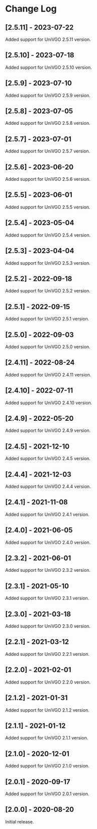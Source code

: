# Change Log

## [2.5.11] - 2023-07-22
Added support for UniVGO 2.5.11 version.

## [2.5.10] - 2023-07-18
Added support for UniVGO 2.5.10 version.

## [2.5.9] - 2023-07-10
Added support for UniVGO 2.5.9 version.

## [2.5.8] - 2023-07-05
Added support for UniVGO 2.5.8 version.

## [2.5.7] - 2023-07-01
Added support for UniVGO 2.5.7 version.

## [2.5.6] - 2023-06-20
Added support for UniVGO 2.5.6 version.

## [2.5.5] - 2023-06-01
Added support for UniVGO 2.5.5 version.

## [2.5.4] - 2023-05-04
Added support for UniVGO 2.5.4 version.

## [2.5.3] - 2023-04-04
Added support for UniVGO 2.5.3 version.

## [2.5.2] - 2022-09-18
Added support for UniVGO 2.5.2 version.

## [2.5.1] - 2022-09-15
Added support for UniVGO 2.5.1 version.

## [2.5.0] - 2022-09-03
Added support for UniVGO 2.5.0 version.

## [2.4.11] - 2022-08-24
Added support for UniVGO 2.4.11 version.

## [2.4.10] - 2022-07-11
Added support for UniVGO 2.4.10 version.

## [2.4.9] - 2022-05-20
Added support for UniVGO 2.4.9 version.

## [2.4.5] - 2021-12-10
Added support for UniVGO 2.4.5 version.

## [2.4.4] - 2021-12-03
Added support for UniVGO 2.4.4 version.

## [2.4.1] - 2021-11-08
Added support for UniVGO 2.4.1 version.

## [2.4.0] - 2021-06-05
Added support for UniVGO 2.4.0 version.

## [2.3.2] - 2021-06-01
Added support for UniVGO 2.3.2 version.

## [2.3.1] - 2021-05-10
Added support for UniVGO 2.3.1 version.

## [2.3.0] - 2021-03-18
Added support for UniVGO 2.3.0 version.

## [2.2.1] - 2021-03-12
Added support for UniVGO 2.2.1 version.

## [2.2.0] - 2021-02-01
Added support for UniVGO 2.2.0 version.

## [2.1.2] - 2021-01-31
Added support for UniVGO 2.1.2 version.

## [2.1.1] - 2021-01-12
Added support for UniVGO 2.1.1 version.

## [2.1.0] - 2020-12-01
Added support for UniVGO 2.1.0 version.

## [2.0.1] - 2020-09-17
Added support for UniVGO 2.0.1 version.

## [2.0.0] - 2020-08-20
Initial release.
